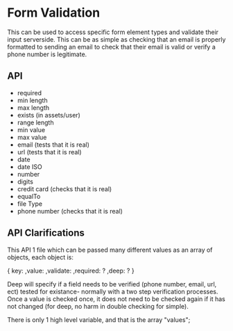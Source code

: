 # Form Validation 
This can be used to access specific form element types and validate their input serverside. This can be as simple as checking that an email is properly formatted to sending an email to check that their email is valid or verify a phone number is legitimate. 

## API
* required
* min length
* max length
* exists (in assets/user)
* range length
* min value
* max value
* email (tests that it is real)
* url (tests that it is real)
* date
* date ISO
* number
* digits
* credit card (checks that it is real)
* equalTo
* file Type
* phone number (checks that it is real)

## API Clarifications
This API 1 file which can be passed many different values as an array of objects, each object is:

{
	 key: <string>
	,value:	<string>
	,validate: <type>
	,required: <bool> ?
	,deep:<bool> ?
}

Deep will specify if a field needs to be verified (phone number, email, url, ect) tested for existance- normally with a two step verification processes. 
Once a value is checked once, it does not need to be checked again if it has not changed (for deep, no harm in double checking for simple). 


There is only 1 high level variable, and that is the array "values";


